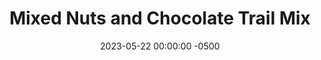 ---
layout: post
title:  "Mixed Nuts and Chocolate Trail Mix"
date:   2023-05-22 00:00:00 -0500
categories: 
- Recipes
- Finger Foods
permalink: /recipes/trail-mix
image: /assets/Food/Finger Food/Trail Mix/trail-mix.jpg
ing: trailmix-ing
facts: trailmix-facts
Prep: 5
Rest: 
Cook: 
Source1: 
Source2: 
tags: 
- peanut
- cachew
- almond
- pistachio
- nuts
- raisin
- chocolate
- cocoa
- mix
- simple
Description: Trail mix is a perfect snack to take on the go, especially when hiking (duh). Here's a simple formula that I generally follow, but it is super easy to tweak to your liking. Each serving is about 30 grams.
Instructions: 
- Mix together in ziploc bag, store in cabinet or fridge
---